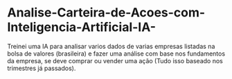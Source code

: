 # Analise-Carteira-de-Acoes-com-Inteligencia-Artificial-IA-
Treinei uma IA para analisar varios dados de varias empresas listadas na bolsa de valores (brasileira) e fazer uma análise com base nos fundamentos da empresa, se deve comprar ou vender uma ação (Tudo isso baseado nos trimestres já passados).
